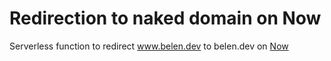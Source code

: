 # Redirection to naked domain on Now

Serverless function to redirect www.belen.dev to belen.dev on [Now](https://zeit.co/guides/redirect-from-www/)
